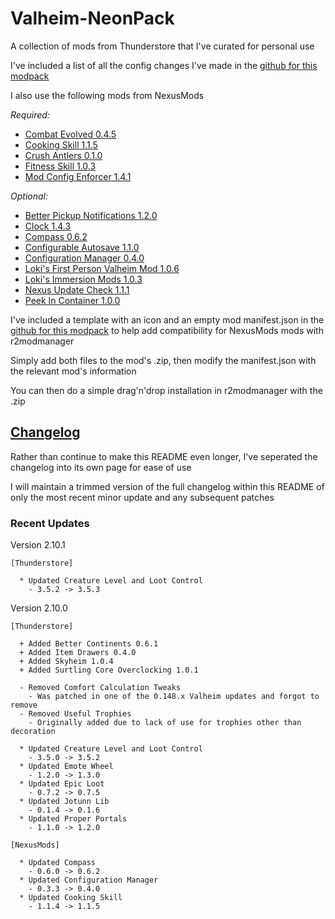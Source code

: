 # Valheim-NeonPack

A collection of mods from Thunderstore that I've curated for personal use

I've included a list of all the config changes I've made in the [github for this modpack][github-extras]

I also use the following mods from NexusMods

_Required:_

- [Combat Evolved 0.4.5][combat-evolved]
- [Cooking Skill 1.1.5][cooking-skill]
- [Crush Antlers 0.1.0][crush-antlers]
- [Fitness Skill 1.0.3][fitness-skill]
- [Mod Config Enforcer 1.4.1][mod-config-enforcer]

_Optional:_

- [Better Pickup Notifications 1.2.0][better-pickup-notifications]
- [Clock 1.4.3][clock]
- [Compass 0.6.2][compass]
- [Configurable Autosave 1.1.0][configurable-autosave]
- [Configuration Manager 0.4.0][configuration-manager]
- [Loki's First Person Valheim Mod 1.0.6][lokis-first-person]
- [Loki's Immersion Mods 1.0.3][lokis-immersion]
- [Nexus Update Check 1.1.1][nexus-update-check]
- [Peek In Container 1.0.0][peek-in-container]

I've included a template with an icon and an empty mod manifest.json in the [github for this modpack][github-extras] to help add compatibility for NexusMods mods with r2modmanager

Simply add both files to the mod's .zip, then modify the manifest.json with the relevant mod's information

You can then do a simple drag'n'drop installation in r2modmanager with the .zip

## [Changelog][changelog]

Rather than continue to make this README even longer, I've seperated the changelog into its own page for ease of use

I will maintain a trimmed version of the full changelog within this README of only the most recent minor update and any subsequent patches

### Recent Updates

Version 2.10.1

```text
[Thunderstore]

  * Updated Creature Level and Loot Control
    - 3.5.2 -> 3.5.3
```

Version 2.10.0

```text
[Thunderstore]

  + Added Better Continents 0.6.1
  + Added Item Drawers 0.4.0
  + Added Skyheim 1.0.4
  + Added Surtling Core Overclocking 1.0.1

  - Removed Comfort Calculation Tweaks
    - Was patched in one of the 0.148.x Valheim updates and forgot to remove
  - Removed Useful Trophies
    - Originally added due to lack of use for trophies other than decoration

  * Updated Creature Level and Loot Control
    - 3.5.0 -> 3.5.2
  * Updated Emote Wheel
    - 1.2.0 -> 1.3.0
  * Updated Epic Loot
    - 0.7.2 -> 0.7.5
  * Updated Jotunn Lib
    - 0.1.4 -> 0.1.6
  * Updated Proper Portals
    - 1.1.0 -> 1.2.0

[NexusMods]

  * Updated Compass
    - 0.6.0 -> 0.6.2
  * Updated Configuration Manager
    - 0.3.3 -> 0.4.0
  * Updated Cooking Skill
    - 1.1.4 -> 1.1.5
```

[changelog]: https://github.com/NeonCarbide/Valheim-NeonPack/blob/main/CHANGELOG.md
[github-extras]: https://github.com/NeonCarbide/Valheim-NeonPack/tree/main/extras
[issue-1]: https://github.com/NeonCarbide/Valheim-NeonPack/issues/1

<!-- Mod Links -->

[better-pickup-notifications]: https://www.nexusmods.com/valheim/mods/528
[clock]: https://www.nexusmods.com/valheim/mods/85
[combat-evolved]: https://www.nexusmods.com/valheim/mods/301
[compass]: https://www.nexusmods.com/valheim/mods/851
[configurable-autosave]: https://www.nexusmods.com/valheim/mods/199
[configuration-manager]: https://www.nexusmods.com/valheim/mods/740
[cooking-skill]: https://www.nexusmods.com/valheim/mods/483
[crush-antlers]: https://www.nexusmods.com/valheim/mods/590
[fitness-skill]: https://www.nexusmods.com/valheim/mods/388
[gathering-skill]: https://www.nexusmods.com/valheim/mods/342
[lokis-first-person]: https://www.nexusmods.com/valheim/mods/100
[lokis-immersion]: https://www.nexusmods.com/valheim/mods/139
[mod-config-enforcer]: https://www.nexusmods.com/valheim/mods/460
[nexus-update-check]: https://www.nexusmods.com/valheim/mods/102
[peek-in-container]: https://www.nexusmods.com/valheim/mods/823
